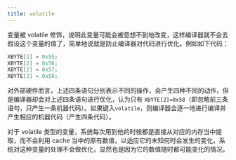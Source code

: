 ```yaml
---
title: volatile
---
```


变量被 volatile 修饰，说明此变量可能会被意想不到地改变，这样编译器就不会去假设这个变量的值了，简单地说就是防止编译器对代码进行优化。例如如下代码：

```c
XBYTE[2] = 0x55;
XBYTE[2] = 0x56;
XBYTE[2] = 0x57;
XBYTE[2] = 0x58;
```

对外部硬件而言，上述四条语句分别表示不同的操作，会产生四种不同的动作，但是编译器却会对上述四条语句进行优化，认为只有 `XBYTE[2]=0x58`（即忽略前三条语句，只产生一条机器代码）。如果键入`volatile`，则编译器会逐一地进行编译并产生相应的机器代码（产生四条代码）。

对于 volatile 类型的变量，系统每次用到他的时候都是直接从对应的内存当中提取，而不会利用 cache 当中的原有数值，以适应它的未知何时会发生的变化，系统对这种变量的处理不会做优化，显然也是因为它的数值随时都可能变化的情况。